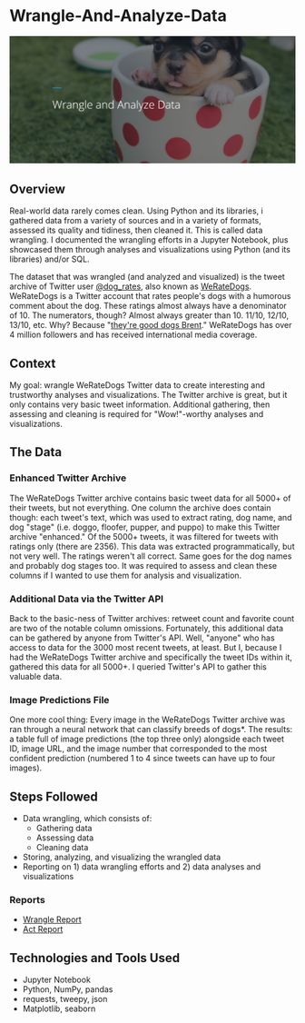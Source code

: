 # Wrangle-And-Analyze-Data
![](thumbnail.PNG)
## Overview
Real-world data rarely comes clean. Using Python and its libraries, i gathered data from a variety of sources and in a variety of formats, assessed its quality and tidiness, then cleaned it. This is called data wrangling. I documented the wrangling efforts in a Jupyter Notebook, plus showcased them through analyses and visualizations using Python (and its libraries) and/or SQL.

The dataset that was wrangled (and analyzed and visualized) is the tweet archive of Twitter user [@dog_rates](https://twitter.com/dog_rates), also known as [WeRateDogs](https://en.wikipedia.org/wiki/WeRateDogs). WeRateDogs is a Twitter account that rates people's dogs with a humorous comment about the dog. These ratings almost always have a denominator of 10. The numerators, though? Almost always greater than 10. 11/10, 12/10, 13/10, etc. Why? Because "[they're good dogs Brent](http://knowyourmeme.com/memes/theyre-good-dogs-brent)." WeRateDogs has over 4 million followers and has received international media coverage.

## Context
My goal: wrangle WeRateDogs Twitter data to create interesting and trustworthy analyses and visualizations. The Twitter archive is great, but it only contains very basic tweet information. Additional gathering, then assessing and cleaning is required for "Wow!"-worthy analyses and visualizations.

## The Data

### Enhanced Twitter Archive
The WeRateDogs Twitter archive contains basic tweet data for all 5000+ of their tweets, but not everything. One column the archive does contain though: each tweet's text, which was used to extract rating, dog name, and dog "stage" (i.e. doggo, floofer, pupper, and puppo) to make this Twitter archive "enhanced." Of the 5000+ tweets, it was filtered for tweets with ratings only (there are 2356).
This data was extracted programmatically, but not very well. The ratings weren't all correct. Same goes for the dog names and probably dog stages too. It was required to assess and clean these columns if I wanted to use them for analysis and visualization.

### Additional Data via the Twitter API
Back to the basic-ness of Twitter archives: retweet count and favorite count are two of the notable column omissions. Fortunately, this additional data can be gathered by anyone from Twitter's API. Well, "anyone" who has access to data for the 3000 most recent tweets, at least. But I, because I had the WeRateDogs Twitter archive and specifically the tweet IDs within it, gathered this data for all 5000+. I queried Twitter's API to gather this valuable data.

### Image Predictions File
One more cool thing: Every image in the WeRateDogs Twitter archive was ran through a neural network that can classify breeds of dogs*. The results: a table full of image predictions (the top three only) alongside each tweet ID, image URL, and the image number that corresponded to the most confident prediction (numbered 1 to 4 since tweets can have up to four images).

## Steps Followed
- Data wrangling, which consists of:
  - Gathering data
  - Assessing data
  - Cleaning data
- Storing, analyzing, and visualizing the wrangled data
- Reporting on 1) data wrangling efforts and 2) data analyses and visualizations

### Reports
- [Wrangle Report](wrangle_report.pdf)
- [Act Report](act_report.pdf)

## Technologies and Tools Used
- Jupyter Notebook
- Python, NumPy, pandas
- requests, tweepy, json
- Matplotlib, seaborn

